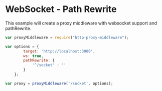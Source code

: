 # WebSocket - Path Rewrite

This example will create a proxy middleware with websocket support and pathRewrite.

```javascript
var proxyMiddleware = require("http-proxy-middleware");

var options = {
        target: 'http://localhost:3000',
        ws: true,
        pathRewrite: {
            '^/socket' : ''
        }
    };

var proxy = proxyMiddleware('/socket', options);
```
